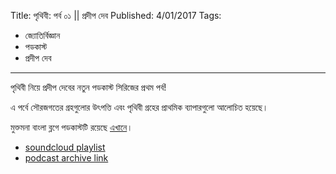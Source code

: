 Title: পৃথিবী: পর্ব ০১ || প্রদীপ দেব
Published: 4/01/2017
Tags:
  - জ্যোতির্বিজ্ঞান
  - পডকাস্ট
  - প্রদীপ দেব
---
পৃথিবী নিয়ে প্রদীপ দেবের নতুন পডকাস্ট সিরিজের প্রথম পর্ব!

এ পর্বে সৌরজগতের গ্রহগুলোর উৎপত্তি এবং পৃথিবী গ্রহের প্রাথমিক ব্যাপারগুলো আলোচিত হয়েছে।

মুক্তমনা বাংলা ব্লগে পডকাস্টটি রয়েছে [এখানে](https://drive.google.com/file/d/1XOyuABy5c8eEKhsazRS2ajP9V-xc9Sq-)।

- [soundcloud playlist](https://soundcloud.com/mukto-mona)
- [podcast archive link](http://web.archive.org/web/20191023151006/http://podcast.mukto-mona.com)
